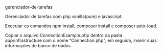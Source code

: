 gerenciador-de-tarefas

Gerenciador de tarefas com php vanilla(pure) e javascript.

Executar os comandos npm install, composer install e composer auto-load.

Copiar o arquivo ConnectionExample.php dentro da pasta app/infrastructure com o nome "Connection.php", em seguida, inserir suas informações de banco de dados.
